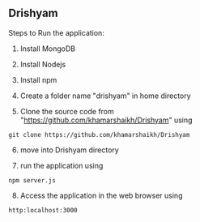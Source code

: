## Drishyam

Steps to Run the application:

1) Install MongoDB

2) Install Nodejs

3) Install npm

4) Create a folder name "drishyam" in home directory

5) Clone the source code from "https://github.com/khamarshaikh/Drishyam" using

```
git clone https://github.com/khamarshaikh/Drishyam
```

6) move into Drishyam directory

7) run the application using 

```
npm server.js
```

8) Access the application in the web browser using 

```
http:localhost:3000
```
